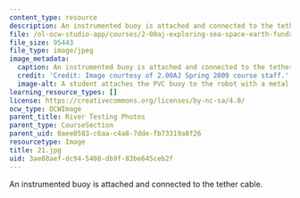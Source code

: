 ```yaml
---
content_type: resource
description: An instrumented buoy is attached and connected to the tether cable.
file: /ol-ocw-studio-app/courses/2-00aj-exploring-sea-space-earth-fundamentals-of-engineering-design-spring-2009/3ae88aefdc945408db9f83be645ceb2f_21.jpg
file_size: 95443
file_type: image/jpeg
image_metadata:
  caption: An instrumented buoy is attached and connected to the tether cable.
  credit: 'Credit: Image courtesy of 2.00AJ Spring 2009 course staff.'
  image-alt: A student attaches the PVC buoy to the robot with a metal hose clamp.
learning_resource_types: []
license: https://creativecommons.org/licenses/by-nc-sa/4.0/
ocw_type: OCWImage
parent_title: River Testing Photos
parent_type: CourseSection
parent_uid: 0aee0583-c6aa-c4a8-7dde-fb73319a8f26
resourcetype: Image
title: 21.jpg
uid: 3ae88aef-dc94-5408-db9f-83be645ceb2f
---
```

An instrumented buoy is attached and connected to the tether cable.